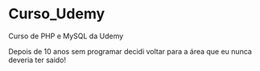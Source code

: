 # Curso_Udemy
 Curso de PHP e MySQL da Udemy

Depois de 10 anos sem programar decidi voltar para a área que eu nunca deveria ter saido!